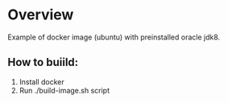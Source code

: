 Overview
========
Example of docker image (ubuntu) with preinstalled oracle jdk8.

## How to buiild:
1) Install docker
2) Run ./build-image.sh script
 
